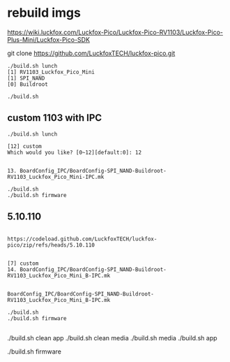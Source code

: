 # rebuild imgs


https://wiki.luckfox.com/Luckfox-Pico/Luckfox-Pico-RV1103/Luckfox-Pico-Plus-Mini/Luckfox-Pico-SDK

git clone https://github.com/LuckfoxTECH/luckfox-pico.git


```
./build.sh lunch
[1] RV1103_Luckfox_Pico_Mini
[1] SPI_NAND
[0] Buildroot

./build.sh 
```

## custom 1103 with IPC

```
./build.sh lunch

[12] custom
Which would you like? [0~12][default:0]: 12


13. BoardConfig_IPC/BoardConfig-SPI_NAND-Buildroot-RV1103_Luckfox_Pico_Mini-IPC.mk

./build.sh 
./build.sh firmware
```


## 5.10.110

```

https://codeload.github.com/LuckfoxTECH/luckfox-pico/zip/refs/heads/5.10.110


[7] custom
14. BoardConfig_IPC/BoardConfig-SPI_NAND-Buildroot-RV1103_Luckfox_Pico_Mini_B-IPC.mk


BoardConfig_IPC/BoardConfig-SPI_NAND-Buildroot-RV1103_Luckfox_Pico_Mini_B-IPC.mk

./build.sh 
./build.sh firmware

```


## 

./build.sh clean app
./build.sh clean media
./build.sh media
./build.sh app

./build.sh firmware